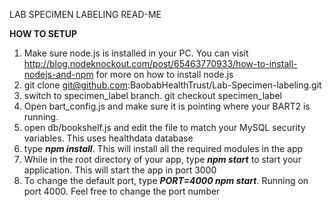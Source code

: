 LAB SPECIMEN LABELING READ-ME<br />

<b>HOW TO SETUP</b><br />
1. Make sure node.js is installed in your PC. You can visit http://blog.nodeknockout.com/post/65463770933/how-to-install-nodejs-and-npm for more on how to install node.js<br />
2. git clone git@github.com:BaobabHealthTrust/Lab-Specimen-labeling.git<br />
3. switch to specimen_label branch. git checkout specimen_label<br />
4. Open bart_config.js and make sure it is pointing where your BART2 is running.<br />
5. open db/bookshelf.js and edit the file to match your MySQL security variables. This uses healthdata database <br />
6. type <i><b>npm install</b></i>. This will install all the required modules in the app <br />
7. While in the root directory of your app, type <i><b>npm start</b></i> to start your application. This will start the app in port 3000<br />
8. To change the default port, type <i><b>PORT=4000 npm start</b></i>. Running on port 4000. Feel free to change the port number 
